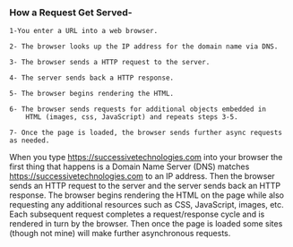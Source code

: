 
### How a Request Get Served-

    1-You enter a URL into a web browser.

    2- The browser looks up the IP address for the domain name via DNS.

    3- The browser sends a HTTP request to the server.

    4- The server sends back a HTTP response.

    5- The browser begins rendering the HTML.

    6- The browser sends requests for additional objects embedded in 
        HTML (images, css, JavaScript) and repeats steps 3-5.
    
    7- Once the page is loaded, the browser sends further async requests as needed.

When you type https://successivetechnologies.com into your browser the first thing that happens is a Domain Name Server (DNS) matches https://successivetechnologies.com to an IP address. Then the browser sends an HTTP request to the server and the server sends back an HTTP response. The browser begins rendering the HTML on the page while also requesting any additional resources such as CSS, JavaScript, images, etc. Each subsequent request completes a request/response cycle and is rendered in turn by the browser. Then once the page is loaded some sites (though not mine) will make further asynchronous requests.

